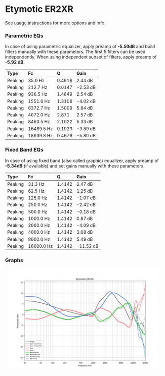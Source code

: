 # Etymotic ER2XR
See [usage instructions](https://github.com/jaakkopasanen/AutoEq#usage) for more options and info.

### Parametric EQs
In case of using parametric equalizer, apply preamp of **-5.50dB** and build filters manually
with these parameters. The first 5 filters can be used independently.
When using independent subset of filters, apply preamp of **-5.92 dB**.

| Type    | Fc         |      Q | Gain     |
|:--------|:-----------|:-------|:---------|
| Peaking | 35.0 Hz    | 0.4918 | 2.44 dB  |
| Peaking | 212.7 Hz   | 0.6147 | -2.53 dB |
| Peaking | 936.5 Hz   | 1.4849 | 2.54 dB  |
| Peaking | 1551.6 Hz  | 1.3108 | -4.02 dB |
| Peaking | 6372.7 Hz  | 1.5009 | 5.84 dB  |
| Peaking | 4072.0 Hz  | 2.871  | 2.57 dB  |
| Peaking | 8460.5 Hz  | 2.1022 | 5.33 dB  |
| Peaking | 16489.5 Hz | 0.1923 | -3.89 dB |
| Peaking | 18939.8 Hz | 0.4676 | -5.80 dB |

### Fixed Band EQs
In case of using fixed band (also called graphic) equalizer, apply preamp of **-5.34dB**
(if available) and set gains manually with these parameters.

| Type    | Fc         |      Q | Gain      |
|:--------|:-----------|:-------|:----------|
| Peaking | 31.3 Hz    | 1.4142 | 2.47 dB   |
| Peaking | 62.5 Hz    | 1.4142 | 1.25 dB   |
| Peaking | 125.0 Hz   | 1.4142 | -1.07 dB  |
| Peaking | 250.0 Hz   | 1.4142 | -2.42 dB  |
| Peaking | 500.0 Hz   | 1.4142 | -0.18 dB  |
| Peaking | 1000.0 Hz  | 1.4142 | 0.87 dB   |
| Peaking | 2000.0 Hz  | 1.4142 | -4.09 dB  |
| Peaking | 4000.0 Hz  | 1.4142 | 3.08 dB   |
| Peaking | 8000.0 Hz  | 1.4142 | 5.49 dB   |
| Peaking | 16000.0 Hz | 1.4142 | -11.52 dB |

### Graphs
![](./Etymotic%20ER2XR.png)